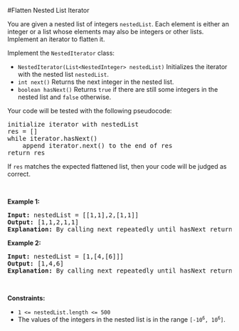 #Flatten Nested List Iterator
<p>You are given a nested list of integers <code>nestedList</code>. Each element is either an integer or a list whose elements may also be integers or other lists. Implement an iterator to flatten it.</p>
<p>Implement the <code>NestedIterator</code> class:</p>
<ul>
<li><code>NestedIterator(List&lt;NestedInteger&gt; nestedList)</code> Initializes the iterator with the nested list <code>nestedList</code>.</li>
<li><code>int next()</code> Returns the next integer in the nested list.</li>
<li><code>boolean hasNext()</code> Returns <code>true</code> if there are still some integers in the nested list and <code>false</code> otherwise.</li>
</ul>
<p>Your code will be tested with the following pseudocode:</p>
<pre>initialize iterator with nestedList
res = []
while iterator.hasNext()
    append iterator.next() to the end of res
return res
</pre>
<p>If <code>res</code> matches the expected flattened list, then your code will be judged as correct.</p>
<p> </p>
<p><strong class="example">Example 1:</strong></p>
<pre><strong>Input:</strong> nestedList = [[1,1],2,[1,1]]
<strong>Output:</strong> [1,1,2,1,1]
<strong>Explanation:</strong> By calling next repeatedly until hasNext returns false, the order of elements returned by next should be: [1,1,2,1,1].
</pre>
<p><strong class="example">Example 2:</strong></p>
<pre><strong>Input:</strong> nestedList = [1,[4,[6]]]
<strong>Output:</strong> [1,4,6]
<strong>Explanation:</strong> By calling next repeatedly until hasNext returns false, the order of elements returned by next should be: [1,4,6].
</pre>
<p> </p>
<p><strong>Constraints:</strong></p>
<ul>
<li><code>1 &lt;= nestedList.length &lt;= 500</code></li>
<li>The values of the integers in the nested list is in the range <code>[-10<sup>6</sup>, 10<sup>6</sup>]</code>.</li>
</ul>
